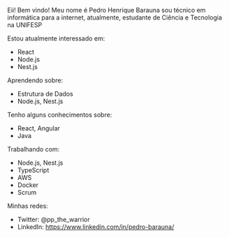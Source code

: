 Eii! Bem vindo! Meu nome é Pedro Henrique Barauna sou técnico em informática para a internet, atualmente, estudante de Ciência e Tecnologia na UNIFESP

Estou atualmente interessado em:
- React
- Node.js
- Nest.js

Aprendendo sobre:
- Estrutura de Dados
- Node.js, Nest.js

Tenho alguns conhecimentos sobre:
- React, Angular
- Java

Trabalhando com:

- Node.js, Nest.js
- TypeScript
- AWS
- Docker
- Scrum

Minhas redes:
- Twitter: @pp_the_warrior
- LinkedIn: https://www.linkedin.com/in/pedro-barauna/
